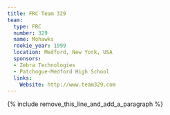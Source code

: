 ```yaml
---
title: FRC Team 329
team:
  type: FRC
  number: 329
  name: Mohawks
  rookie_year: 1999
  location: Medford, New York, USA
  sponsors:
  - Zebra Technologies
  - Patchogue-Medford High School
  links:
    Website: http://www.team329.com
---
```


{% include remove_this_line_and_add_a_paragraph %}